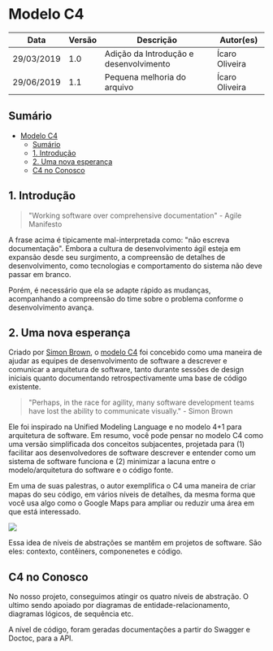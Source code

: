 # Modelo C4

| **Data** | **Versão** | **Descrição** | **Autor(es)** |
|---|---|---|---|
|29/03/2019 | 1.0 | Adição da Introdução e desenvolvimento | Ícaro Oliveira |
|29/06/2019 | 1.1 | Pequena melhoria do arquivo | Ícaro Oliveira |


## Sumário
- [Modelo C4](#Modelo-C4)
  - [Sumário](#Sum%C3%A1rio)
  - [1. Introdução](#1-Introdu%C3%A7%C3%A3o)
  - [2. Uma nova esperança](#2-Uma-nova-esperan%C3%A7a)
  - [C4 no Conosco](#C4-no-Conosco)

## 1. Introdução

> "Working software over comprehensive documentation" - Agile Manifesto

A frase acima é tipicamente mal-interpretada como: "não escreva documentação". Embora a cultura de desenvolvimento ágil esteja em expansão desde seu surgimento, a compreensão de detalhes de desenvolvimento, como tecnologias e comportamento do sistema não deve passar em branco. 

Porém, é necessário que ela se adapte rápido as mudanças, acompanhando a compreensão do time sobre o problema conforme o desenvolvimento avança.

## 2. Uma nova esperança

Criado por [Simon Brown](simonbrown.je), o [modelo C4](https://c4model.com/#) foi concebido como uma maneira de ajudar as equipes de desenvolvimento de software a descrever e comunicar a arquitetura de software, tanto durante sessões de design iniciais quanto documentando retrospectivamente uma base de código existente. 

> "Perhaps, in the race for agility, many software development teams have lost the ability to communicate visually." - Simon Brown


Ele foi inspirado na Unified Modeling Language e no modelo 4+1 para arquitetura de software. Em resumo, você pode pensar no modelo C4 como uma versão simplificada dos conceitos subjacentes, projetada para (1) facilitar aos desenvolvedores de software descrever e entender como um sistema de software funciona e (2) minimizar a lacuna entre o modelo/arquitetura do software e o código fonte.

Em uma de suas palestras, o autor exemplifica o C4 uma maneira de criar mapas do seu código, em vários níveis de detalhes, da mesma forma que você usa algo como o Google Maps para ampliar ou reduzir uma área em que está interessado.

![](https://i.imgur.com/bUs4apf.png)

Essa idea de níveis de abstrações se mantêm em projetos de software. São eles: contexto, contêiners, componenetes e código.

## C4 no Conosco

No nosso projeto, conseguimos atingir os quatro níveis de abstração. O ultimo sendo apoiado por diagramas de entidade-relacionamento, diagramas lógicos, de sequência etc. 

A nível de código, foram geradas documentações a partir do Swagger e Doctoc, para a API.